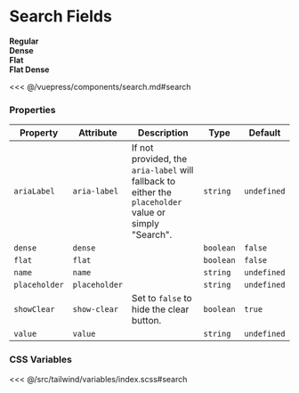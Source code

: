 # Search Fields

<!-- #region search -->
<section class="mds">
  <div class="grid grid-cols-1 lg:grid-cols-2 gap-20">
    <div class="space-y-20">
      <strong>Regular</strong>
      <mx-search name="search" placeholder="Search" />
    </div>
    <div class="space-y-20">
      <strong>Dense</strong>
      <mx-search dense name="search" placeholder="Search" />
    </div>
    <div class="space-y-20">
      <strong>Flat</strong>
      <mx-search flat name="search" placeholder="Search" />
    </div>
    <div class="space-y-20">
      <strong>Flat Dense</strong>
      <mx-search flat dense name="search" placeholder="Search" />
    </div>
  </div>
</section>
<!-- #endregion search -->

<<< @/vuepress/components/search.md#search

### Properties

| Property      | Attribute     | Description                                                                                           | Type      | Default     |
| ------------- | ------------- | ----------------------------------------------------------------------------------------------------- | --------- | ----------- |
| `ariaLabel`   | `aria-label`  | If not provided, the `aria-label` will fallback to either the `placeholder` value or simply "Search". | `string`  | `undefined` |
| `dense`       | `dense`       |                                                                                                       | `boolean` | `false`     |
| `flat`        | `flat`        |                                                                                                       | `boolean` | `false`     |
| `name`        | `name`        |                                                                                                       | `string`  | `undefined` |
| `placeholder` | `placeholder` |                                                                                                       | `string`  | `undefined` |
| `showClear`   | `show-clear`  | Set to `false` to hide the clear button.                                                              | `boolean` | `true`      |
| `value`       | `value`       |                                                                                                       | `string`  | `undefined` |

### CSS Variables

<<< @/src/tailwind/variables/index.scss#search
